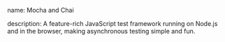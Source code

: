name: Mocha and Chai

description: A feature-rich JavaScript test framework running on Node.js and in the browser, making asynchronous testing simple and fun.
